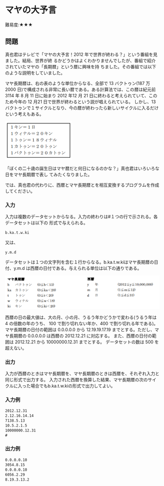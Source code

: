 # マヤの大予言

難易度:★★★

## 問題
真也君はテレビで「マヤの大予言！2012 年で世界が終わる？」という番組を見ました。結局、世界が終
るかどうかはよくわかりませんでしたが、番組で紹介されていたマヤの「長期暦」という暦に興味を持
ちました。その番組では以下のような説明をしていました。

マヤ長期暦は、右の表のような単位からなる、全部で 13 バクトゥン(187 万 2000 日)で構成される非常に長い暦である。ある計算法では、この暦は紀元前 3114 年 8 月 11 日に始まり 2012 年12 月 21 日に終わると考えられていて、このため今年の 12 月21 日で世界が終わるという説が唱えられている。
しかし、13 バクトゥンで１サイクルとなり、今の暦が終わったら新しいサイクルに入るだけという考えもある。

![図](./images/12-06_1.png)

「ぼくの二十歳の誕生日はマヤ暦だと何日になるのかな？」真也君はいろいろな日をマヤ長期暦で表し
てみたくなりました。

では、真也君の代わりに、西暦とマヤ長期暦とを相互変換するプログラムを作成してください。

### 入力
入力は複数のデータセットからなる。入力の終わりは#１つの行で示される。各データセットは以下の
形式で与えられる。

```
b.ka.t.w.ki
```
又は、
```
y.m.d
```
データセットは１つの文字列を含む１行からなる。b.ka.t.w.kiはマヤ長期暦の日付、y.m.d は西暦の日付である。与えられる単位は以下の通りである。

![図](./images/12-06_2.png)

西暦の日の最大値は、大の月、小の月、うるう年かどうかで変わる(うるう年は 4 の倍数の年のうち、
100 で割り切れない年か、400 で割り切れる年である)。マヤ長期暦の日付の範囲は 0.0.0.0.0 から
12.19.19.17.19 までとする。ただし、マヤ長期暦の 0.0.0.0.0 は西暦の 2012.12.21 に対応する。
また、西暦の日付の範囲は 2012.12.21 から 10000000.12.31 までとする。
データセットの数は 500 を超えない。

### 出力

入力が西暦のときはマヤ長期暦を、マヤ長期暦のときは西暦を、それぞれ入力と同じ形式で出力する。
入力された西暦を換算した結果、マヤ長期暦の次のサイクルに入った場合でもb.ka.t.w.kiの形式で出力してよい。

### 入力例
```
2012.12.31
2.12.16.14.14
7138.5.13
10.5.2.1.5
10000000.12.31
#
```


### 出力例
```
0.0.0.0.10
3054.8.15
0.0.0.0.10
6056.2.29
8.19.3.13.2
```
